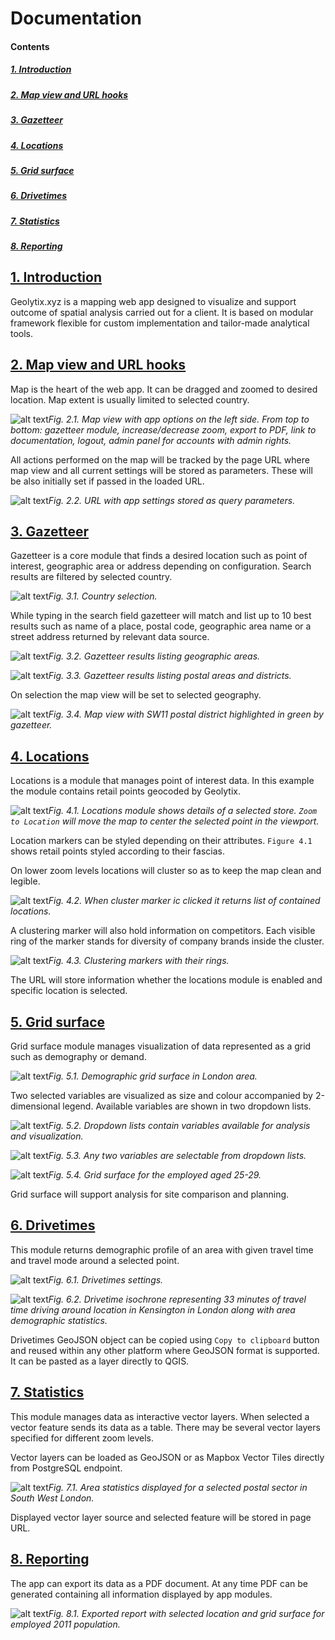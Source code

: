 # Documentation

#### Contents
##### [1. Introduction](#introduction)
##### [2. Map view and URL hooks](#map)
##### [3. Gazetteer](#gazetteer)
##### [4. Locations](#locations)
##### [5. Grid surface](#grid)
##### [6. Drivetimes](#drivetimes)
##### [7. Statistics](#stats)
##### [8. Reporting](#report)

## [1. Introduction](#introduction)

Geolytix.xyz is a mapping web app designed to visualize and support outcome of spatial analysis carried out for a client. It is based on modular framework flexible for custom implementation and tailor-made analytical tools.

## [2. Map view and URL hooks](#map)

Map is the heart of the web app. It can be dragged and zoomed to desired location. Map extent is usually limited to selected country.

![alt text](https://user-images.githubusercontent.com/7070711/33710871-d971da36-db39-11e7-8062-8fb5a77eb425.png)*Fig. 2.1. Map view with app options on the left side. From top to bottom: gazetteer module, increase/decrease zoom, export to PDF, link to documentation, logout, admin panel for accounts with admin rights.*

All actions performed on the map will be tracked by the page URL where map view and all current settings will be stored as parameters. These will be also initially set if passed in the loaded URL.

![alt text](https://user-images.githubusercontent.com/7070711/33710872-d986da26-db39-11e7-8c51-7df64aef5a4c.png)*Fig. 2.2. URL with app settings stored as query parameters.*

## [3. Gazetteer](#gazetteer)

Gazetteer is a core module that finds a desired location such as point of interest, geographic area or address depending on configuration. Search results are filtered by selected country.

![alt text](https://user-images.githubusercontent.com/7070711/33710873-d99f1fe6-db39-11e7-86d6-a82e37831873.png)*Fig. 3.1. Country selection.*

While typing in the search field gazetteer will match and list up to 10 best results such as name of a place, postal code, geographic area name or a street address returned by relevant data source.

![alt text](https://user-images.githubusercontent.com/7070711/33710874-d9c5db68-db39-11e7-8cc3-286967d833db.png)*Fig. 3.2. Gazetteer results listing geographic areas.*

![alt text](https://user-images.githubusercontent.com/7070711/33710875-d9dabefc-db39-11e7-819f-f671b42b6876.png)*Fig. 3.3. Gazetteer results listing postal areas and districts.*

On selection the map view will be set to selected geography.

![alt text](https://user-images.githubusercontent.com/7070711/33710876-d9ee2aaa-db39-11e7-8d27-127bcfa035ff.png)*Fig. 3.4. Map view with SW11 postal district highlighted in green by gazetteer.*

## [4. Locations](#locations)

Locations is a module that manages point of interest data. In this example the module contains retail points geocoded by Geolytix.

![alt text](https://user-images.githubusercontent.com/7070711/33710877-da030f42-db39-11e7-97fe-0629a28f4e6c.png)*Fig. 4.1. Locations module shows details of a selected store. `Zoom to Location` will move the map to center the selected point in the viewport.*

Location markers can be styled depending on their attributes. `Figure 4.1` shows retail points styled according to their fascias.

On lower zoom levels locations will cluster so as to keep the map clean and legible.

![alt text](https://user-images.githubusercontent.com/7070711/33710878-da16c4a6-db39-11e7-8a80-64d16cdac3fc.png)*Fig. 4.2. When cluster marker ic clicked it returns list of contained locations.*

A clustering marker will also hold information on competitors. Each visible ring of the marker stands for diversity of company brands inside the cluster.

![alt text](https://user-images.githubusercontent.com/7070711/33710879-da2aaa16-db39-11e7-85fd-e12f4a4d80b2.png)*Fig. 4.3. Clustering markers with their rings.*

The URL will store information whether the locations module is enabled and specific location is selected.

## [5. Grid surface](#grid)

Grid surface module manages visualization of data represented as a grid such as demography or demand.

![alt text](https://user-images.githubusercontent.com/7070711/33710880-da5079e4-db39-11e7-90ad-7b3491480890.png)*Fig. 5.1. Demographic grid surface in London area.*

Two selected variables are visualized as size and colour accompanied by 2-dimensional legend. Available variables are shown in two dropdown lists.

![alt text](https://user-images.githubusercontent.com/7070711/33710881-da6cba6e-db39-11e7-813e-c43955093204.png)*Fig. 5.2. Dropdown lists contain variables available for analysis and visualization.*

![alt text](https://user-images.githubusercontent.com/7070711/33710882-da803ed6-db39-11e7-80ac-9a162f0879c4.png)*Fig. 5.3. Any two variables are selectable from dropdown lists.*

![alt text](https://user-images.githubusercontent.com/7070711/33710883-da9a1f0e-db39-11e7-9107-17c51a68bcb6.png)*Fig. 5.4. Grid surface for the employed aged 25-29.*

Grid surface will support analysis for site comparison and planning.

## [6. Drivetimes](#drivetimes)

This module returns demographic profile of an area with given travel time and travel mode around a selected point.

![alt text](https://user-images.githubusercontent.com/7070711/33710884-daae3c00-db39-11e7-8a4a-09f0ac641e27.png)*Fig. 6.1. Drivetimes settings.*

![alt text](https://user-images.githubusercontent.com/7070711/33710885-dac47b3c-db39-11e7-997a-519fda0cf861.png)*Fig. 6.2. Drivetime isochrone representing 33 minutes of travel time driving around location in Kensington in London along with area demographic statistics.*

Drivetimes GeoJSON object can be copied using `Copy to clipboard` button and reused within any other platform where GeoJSON format is supported. It can be pasted as a layer directly to QGIS.

## [7. Statistics](#stats)

This module manages data as interactive vector layers. When selected a vector feature sends its data as a table. There may be several vector layers specified for different zoom levels.

Vector layers can be loaded as GeoJSON or as Mapbox Vector Tiles directly from PostgreSQL endpoint.

![alt text](https://user-images.githubusercontent.com/7070711/33710886-dad9aa66-db39-11e7-94e3-13a841d10820.png)*Fig. 7.1. Area statistics displayed for a selected postal sector in South West London.*

Displayed vector layer source and selected feature will be stored in page URL.

## [8. Reporting](#report)

The app can export its data as a PDF document. At any time PDF can be generated containing all information displayed by app modules.

![alt text](https://user-images.githubusercontent.com/7070711/33710887-daef1af4-db39-11e7-9933-7d3880b28195.png)*Fig. 8.1. Exported report with selected location and grid surface for employed 2011 population.*
